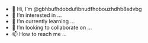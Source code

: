 - 👋 Hi, I’m @gbhbufhdobdufibnudfhobouzhdhb8sdvbg
- 👀 I’m interested in ...
- 🌱 I’m currently learning ...
- 💞️ I’m looking to collaborate on ...
- 📫 How to reach me ...

<!---
gbhbufhdobdufibnudfhobouzhdhb8sdvbg/gbhbufhdobdufibnudfhobouzhdhb8sdvbg is a ✨ special ✨ repository because its `README.md` (this file) appears on your GitHub profile.
You can click the Preview link to take a look at your changes.
--->
